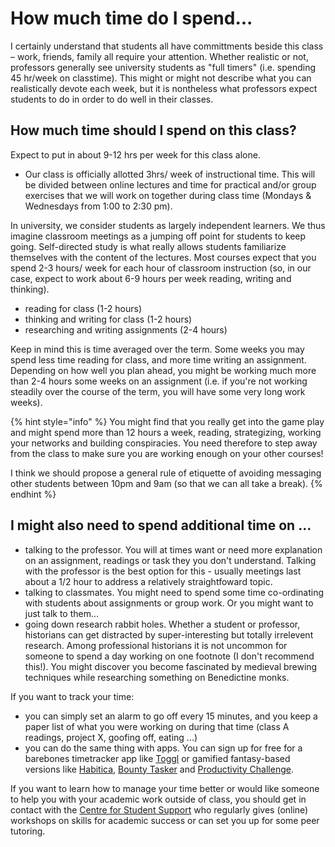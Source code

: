 # How much time do I spend...

I certainly understand that students all have committments beside this class – work, friends, family all require your attention. Whether realistic or not, professors generally see university students as "full timers" (i.e. spending 45 hr/week on classtime). This might or might not describe what you can realistically devote each week, but it is nontheless what professors expect students to do in order to do well in their classes.

## How much time should I spend on this class? <a href="#how-much-time-should-i-spend-on-this-class" id="how-much-time-should-i-spend-on-this-class"></a>

Expect to put in about 9-12 hrs per week for this class alone.

* Our class is officially allotted 3hrs/ week of instructional time. This will be divided between online lectures and time for practical and/or group exercises that we will work on together during class time (Mondays & Wednesdays from 1:00 to 2:30 pm).

In university, we consider students as largely independent learners. We thus imagine classroom meetings as a jumping off point for students to keep going. Self-directed study is what really allows students familiarize themselves with the content of the lectures. Most courses expect that you spend 2-3 hours/ week for each hour of classroom instruction (so, in our case, expect to work about 6-9 hours per week reading, writing and thinking).

* reading for class (1-2 hours)
* thinking and writing for class (1-2 hours)
* researching and writing assignments (2-4 hours)

Keep in mind this is time averaged over the term. Some weeks you may spend less time reading for class, and more time writing an assignment. Depending on how well you plan ahead, you might be working much more than 2-4 hours some weeks on an assignment (i.e. if you're not working steadily over the course of the term, you will have some very long work weeks).

{% hint style="info" %}
You might find that you really get into the game play and might spend more than 12 hours a week, reading, strategizing, working your networks and building conspiracies. You need therefore to step away from the class to make sure you are working enough on your other courses!

I think we should propose a general rule of etiquette of avoiding messaging other students between 10pm and 9am (so that we can all take a break).&#x20;
{% endhint %}

## I might also need to spend additional time on ... <a href="#i-might-also-need-to-spend-additional-time-on" id="i-might-also-need-to-spend-additional-time-on"></a>

* talking to the professor. You will at times want or need more explanation on an assignment, readings or task they you don't understand. Talking with the professor is the best option for this - usually meetings last about a 1/2 hour to address a relatively straightfoward topic.
* talking to classmates. You might need to spend some time co-ordinating with students about assignments or group work. Or you might want to just talk to them...
* going down research rabbit holes. Whether a student or professor, historians can get distracted by super-interesting but totally irrelevent research. Among professional historians it is not uncommon for someone to spend a day working on one footnote (I don't recommend this!). You might discover you become fascinated by medieval brewing techniques while researching something on Benedictine monks.

If you want to track your time:

* you can simply set an alarm to go off every 15 minutes, and you keep a paper list of what you were working on during that time (class A readings, project X, goofing off, eating ...)
* you can do the same thing with apps. You can sign up for free for a barebones timetracker app like [Toggl](https://www.toggl.com/) or gamified fantasy-based versions like [Habitica](https://habitica.com/static/home), [Bounty Tasker](https://apps.apple.com/us/app/bounty-tasker-gamify-your-tasks-and-to-do-list/id1229566216?ls=1) and [Productivity Challenge](https://apps.apple.com/us/app/productivity-challenge-timer/id1117766356).

If you want to learn how to manage your time better or would like someone to help you with your academic work outside of class, you should get in contact with the [Centre for Student Support](https://carleton.ca/csas/) who regularly gives (online) workshops on skills for academic success or can set you up for some peer tutoring.
